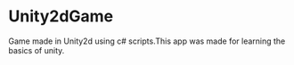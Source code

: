 # Unity2dGame
Game made in Unity2d using c# scripts.This app was made for learning the basics of unity.

